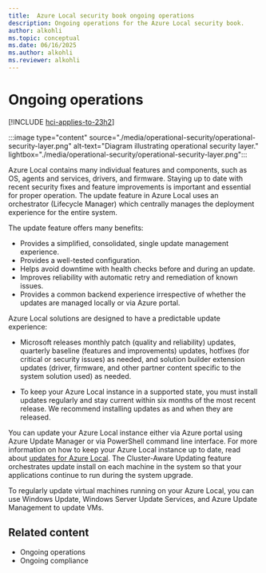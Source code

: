 ```yaml
---
title:  Azure Local security book ongoing operations
description: Ongoing operations for the Azure Local security book.
author: alkohli
ms.topic: conceptual
ms.date: 06/16/2025
ms.author: alkohli
ms.reviewer: alkohli
---
```


# Ongoing operations

[!INCLUDE [hci-applies-to-23h2](../includes/hci-applies-to-23h2.md)]

:::image type="content" source="./media/operational-security/operational-security-layer.png" alt-text="Diagram illustrating operational security layer." lightbox="./media/operational-security/operational-security-layer.png":::

Azure Local contains many individual features and components, such as OS, agents and services, drivers, and firmware. Staying up to date with recent security fixes and feature improvements is important and essential for proper operation. The update feature in Azure Local uses an orchestrator (Lifecycle Manager) which centrally manages the deployment experience for the entire system.  

The update feature offers many benefits:

- Provides a simplified, consolidated, single update management experience.
- Provides a well-tested configuration.
- Helps avoid downtime with health checks before and during an update.
- Improves reliability with automatic retry and remediation of known issues.
- Provides a common backend experience irrespective of whether the updates are managed locally or via Azure portal.

Azure Local solutions are designed to have a predictable update experience: 

- Microsoft releases monthly patch (quality and reliability) updates, quarterly baseline (features and improvements) updates, hotfixes (for critical or security issues) as needed, and solution builder extension updates (driver, firmware, and other partner content specific to the system solution used) as needed.

- To keep your Azure Local instance in a supported state, you must install updates regularly and stay current within six months of the most recent release. We recommend installing updates as and when they are released.
 
You can update your Azure Local instance either via Azure portal using Azure Update Manager or via PowerShell command line interface. For more information on how to keep your Azure Local instance up to date, read about [updates for Azure Local](../update/about-updates-23h2.md). The Cluster-Aware Updating feature orchestrates update install on each machine in the system so that your applications continue to run during the system upgrade.  
 
To regularly update virtual machines running on your Azure Local, you can use Windows Update, Windows Server Update Services, and Azure Update Management to update VMs. 

 
## Related content

- Ongoing operations
- Ongoing compliance
